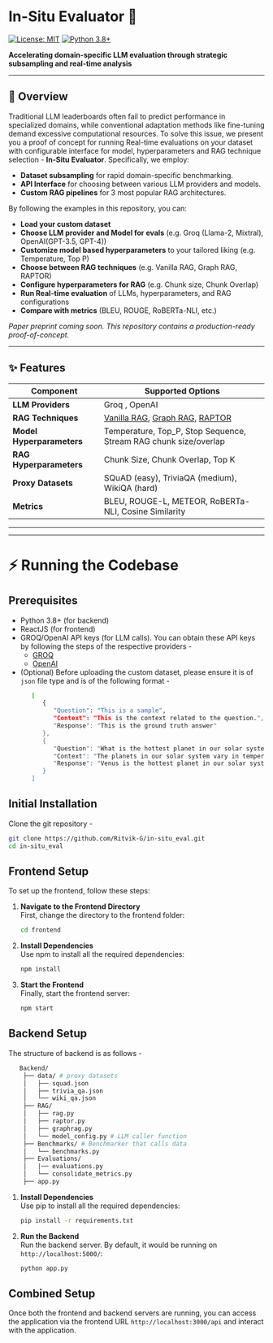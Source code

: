 # In-Situ Evaluator 🚀

[![License: MIT](https://img.shields.io/badge/License-MIT-yellow.svg)](https://opensource.org/licenses/MIT)
[![Python 3.8+](https://img.shields.io/badge/python-3.8+-blue.svg)](https://www.python.org/downloads/)

**Accelerating domain-specific LLM evaluation through strategic subsampling and real-time analysis**

---

## 📖 Overview

Traditional LLM leaderboards often fail to predict performance in specialized domains, while conventional adaptation methods like fine-tuning demand excessive computational resources. To solve this issue, we present you a proof of concept for running Real-time evaluations on your dataset with configurable interface for model, hyperparameters and RAG technique selection -  **In-Situ Evaluator**. Specifically, we employ:
- **Dataset subsampling** for rapid domain-specific benchmarking.
- **API Interface** for choosing between various LLM providers and models.
- **Custom RAG pipelines** for 3 most popular RAG architectures.


By following the examples in this repository, you can:
- **Load your custom dataset**
- **Choose LLM provider and Model for evals** (e.g. Groq (Llama-2, Mixtral), OpenAI(GPT-3.5, GPT-4))
- **Customize model based hyperparameters** to your tailored liking (e.g. Temperature, Top P)
- **Choose between RAG techniques** (e.g. Vanilla RAG, Graph RAG, RAPTOR)
- **Configure hyperparameters for RAG** (e.g. Chunk size, Chunk Overlap)
- **Run Real-time evaluation** of LLMs, hyperparameters, and RAG configurations
- **Compare with metrics** (BLEU, ROUGE, RoBERTa-NLI, etc.)


_Paper preprint coming soon. This repository contains a production-ready proof-of-concept._

---

## ✨ Features

| **Component**         | **Supported Options**                                                                 |
|------------------------|---------------------------------------------------------------------------------------|
| **LLM Providers**           | Groq , OpenAI                                       |
| **RAG Techniques**     | [Vanilla RAG](https://arxiv.org/pdf/2005.11401), [Graph RAG](https://arxiv.org/pdf/2404.16130), [RAPTOR](https://arxiv.org/pdf/2401.18059)|
| **Model Hyperparameters**    | Temperature, Top_P, Stop Sequence, Stream RAG chunk size/overlap             |
| **RAG Hyperparameters** | Chunk Size, Chunk Overlap, Top K | 
| **Proxy Datasets**           | SQuAD (easy), TriviaQA (medium), WikiQA (hard)                                  |
| **Metrics**            | BLEU, ROUGE-L, METEOR, RoBERTa-NLI, Cosine Similarity                                 |

---


---

# ⚡ Running the Codebase

## Prerequisites
- Python 3.8+ (for backend)
- ReactJS (for frontend)
- GROQ/OpenAI API keys (for LLM calls). You can obtain these API keys by following the steps of the respective providers - 
   - [GROQ](https://console.groq.com/keys)
   - [OpenAI](https://platform.openai.com/api-keys)
- (Optional) Before uploading the custom dataset, please ensure it is of `json` file type and is of the following format - 
   ```bash
      [
         {
            "Question": "This is a sample",
            "Context": "This is the context related to the question.",
            "Response": "This is the ground truth answer"
         },
         {
            "Question": "What is the hottest planet in our solar system?",
            "Context": "The planets in our solar system vary in temperature due to their distance from the Sun, atmospheric composition, and other factors.",
            "Response": "Venus is the hottest planet in our solar system, with surface temperatures reaching up to 462°C (864°F), due to its thick atmosphere and runaway greenhouse effect."
         }
      ]
   ```

## Initial Installation
Clone the git repository - 
```bash
git clone https://github.com/Ritvik-G/in-situ_eval.git
cd in-situ_eval
```

## Frontend Setup

To set up the frontend, follow these steps:

1. **Navigate to the Frontend Directory**  
   First, change the directory to the frontend folder:
   ```bash
   cd frontend
2. **Install Dependencies**  
   Use npm to install all the required dependencies:
   ```bash
   npm install
3. **Start the Frontend**  
   Finally, start the frontend server:
   ```bash
   npm start

## Backend Setup

The structure of backend is as follows - 

```bash
   Backend/
    ├── data/ # proxy datasets
    │   ├── squad.json
    │   ├── trivia_qa.json
    │   └── wiki_qa.json
    ├── RAG/
    │   ├── rag.py
    │   ├── raptor.py
    │   ├── graphrag.py
    │   └── model_config.py # LLM caller function 
    ├── Benchmarks/ # Benchmarker that calls data
    │   └── benchmarks.py
    ├── Evaluations/
    │   |── evaluations.py
    │   └── consolidate_metrics.py
    ├── app.py

```
1. **Install Dependencies**  
   Use pip to install all the required dependencies:
   ```bash
   pip install -r requirements.txt
3. **Run the Backend**  
   Run the backend server. By default, it would be running on `http://localhost:5000/`:
   ```bash
   python app.py
   ```
## Combined Setup
Once both the frontend and backend servers are running, you can access the application via the frontend URL `http://localhost:3000/api` and interact with the application.
